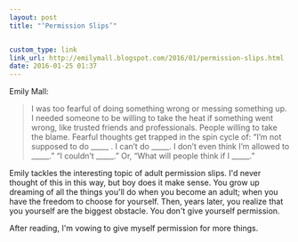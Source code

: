 ```yaml
---
layout: post
title: "‘Permission Slips’"


custom_type: link
link_url: http://emilymall.blogspot.com/2016/01/permission-slips.html
date: 2016-01-25 01:37
---
```

Emily Mall:

> I was too fearful of doing something wrong or messing something up. I needed someone to be willing to take the heat if something went wrong, like trusted friends and professionals. People willing to take the blame. Fearful thoughts get trapped in the spin cycle of: “I’m not supposed to do \_\_\_\_\_ . I can’t do \_\_\_\_\_. I don’t even think I’m allowed to \_\_\_\_\_.” “I couldn’t \_\_\_\_\_.” Or, “What will people think if I \_\_\_\_\_.”

Emily tackles the interesting topic of adult permission slips. I'd never thought of this in this way, but boy does it make sense. You grow up dreaming of all the things you'll do when you become an adult; when you have the freedom to choose for yourself. Then, years later, you realize that you yourself are the biggest obstacle. You don't give yourself permission.

After reading, I'm vowing to give myself permission for more things. 
